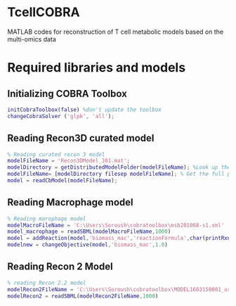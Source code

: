# TcellCOBRA
MATLAB codes for reconstruction of T cell metabolic models based on the multi-omics data

# Required libraries and models 
## Initializing COBRA Toolbox

```MATLAB
initCobraToolbox(false) %don't update the toolbox
changeCobraSolver ('glpk', 'all');
```

## Reading Recon3D curated model
```MATLAB
% Reading curated recon 3 model
modelFileName = 'Recon3DModel_301.mat';
modelDirectory = getDistributedModelFolder(modelFileName); %Look up the folder for the distributed Models.
modelFileName= [modelDirectory filesep modelFileName]; % Get the full path. Necessary to be sure, that the right model is loaded
model = readCbModel(modelFileName);
```

## Reading Macrophage model
```MATLAB
% Reading marophage model
modelMacroFileName = 'C:\Users\Soroush\cobratoolbox\msb201068-s1.xml'
model_macrophage = readSBML(modelMacroFileName,1000)
model = addReaction(model,'biomass_mac','reactionFormula',char(printRxnFormula(model_macrophage,'biomass_mac')))
modelnew = changeObjective(model,'biomass_mac',1.0)
```

## Reading Recon 2 Model
```MATLAB
% reading Recon 2.2 model
modelRecon2FileName = 'C:\Users\Soroush\cobratoolbox\MODEL1603150001_url.xml'
modelRecon2 = readSBML(modelRecon2FileName,1000)
```
